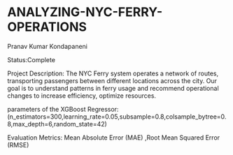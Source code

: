 # ANALYZING-NYC-FERRY-OPERATIONS

Pranav Kumar Kondapaneni

Status:Complete

Project Description:
The NYC Ferry system operates a network of routes, transporting passengers between different locations across the city. Our goal is to  understand patterns in ferry usage and recommend operational changes to increase efficiency, optimize resources.

parameters of the XGBoost Regressor:
(n_estimators=300,learning_rate=0.05,subsample=0.8,colsample_bytree=0.8,max_depth=6,random_state=42)

Evaluation Metrics:
Mean Absolute Error (MAE)
,Root Mean Squared Error (RMSE)
